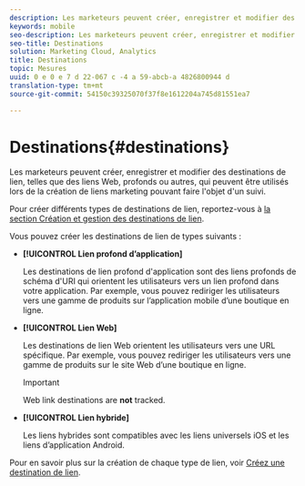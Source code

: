 ```yaml
---
description: Les marketeurs peuvent créer, enregistrer et modifier des destinations de lien, telles que des liens Web, profonds ou autres, qui peuvent être utilisés lors de la création de liens marketing pouvant faire l'objet d'un suivi.
keywords: mobile
seo-description: Les marketeurs peuvent créer, enregistrer et modifier des destinations de lien, telles que des liens Web, profonds ou autres, qui peuvent être utilisés lors de la création de liens marketing pouvant faire l'objet d'un suivi.
seo-title: Destinations
solution: Marketing Cloud, Analytics
title: Destinations
topic: Mesures
uuid: 0 e 0 e 7 d 22-067 c -4 a 59-abcb-a 4826800944 d
translation-type: tm+mt
source-git-commit: 54150c39325070f37f8e1612204a745d81551ea7

---
```



# Destinations{#destinations}

Les marketeurs peuvent créer, enregistrer et modifier des destinations de lien, telles que des liens Web, profonds ou autres, qui peuvent être utilisés lors de la création de liens marketing pouvant faire l'objet d'un suivi.

Pour créer différents types de destinations de lien, reportez-vous à [la section Création et gestion des destinations de lien](/help/using/acquisition-main/c-manage-link-destinations/c-manage-link-destinations.md).

Vous pouvez créer les destinations de lien de types suivants :

* **[!UICONTROL Lien profond d’application]**

   Les destinations de lien profond d'application sont des liens profonds de schéma d'URI qui orientent les utilisateurs vers un lien profond dans votre application. Par exemple, vous pouvez rediriger les utilisateurs vers une gamme de produits sur l’application mobile d’une boutique en ligne.

* **[!UICONTROL Lien Web]**

   Les destinations de lien Web orientent les utilisateurs vers une URL spécifique. Par exemple, vous pouvez rediriger les utilisateurs vers une gamme de produits sur le site Web d’une boutique en ligne.

   >[!IMPORTANT]
   >
   >Web link destinations are **not** tracked.

* **[!UICONTROL Lien hybride]**

   Les liens hybrides sont compatibles avec les liens universels iOS et les liens d’application Android.

Pour en savoir plus sur la création de chaque type de lien, voir [Créez une destination de lien](/help/using/acquisition-main/c-manage-link-destinations/t-create-new-app-deep-link-destination.md).
